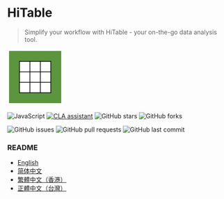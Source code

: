 HiTable
===

> Simplify your workflow with HiTable - your on-the-go data analysis tool.

![HiTable](src/assets/logo.png)

![JavaScript](https://img.shields.io/badge/language-JavaScript-blue)
[![CLA assistant](https://cla-assistant.io/readme/badge/wxy/HiTable)](https://cla-assistant.io/wxy/HiTable)
![GitHub stars](https://img.shields.io/github/stars/wxy/HiTable?style=flat)
![GitHub forks](https://img.shields.io/github/forks/wxy/HiTable?style=flat)

![GitHub issues](https://img.shields.io/github/issues/wxy/HiTable?style=flat)
![GitHub pull requests](https://img.shields.io/github/issues-pr/wxy/HiTable?style=flat)
![GitHub last commit](https://img.shields.io/github/last-commit/wxy/HiTable?style=flat)

### README

- [English](README-en.md)
- [简体中文](README-zh_CN.md)
- [繁體中文（香港）](README-zh_HK.md)
- [正體中文（台灣）](README-zh_TW.md)